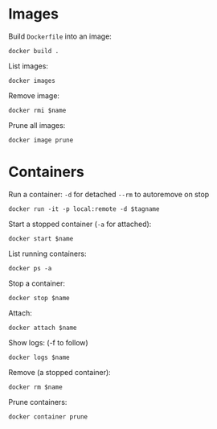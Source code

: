# Images

Build `Dockerfile` into an image:

`docker build .`

List images:

`docker images`

Remove image:

`docker rmi $name`

Prune all images: 

`docker image prune`

# Containers

Run a container:
`-d` for detached
`--rm` to autoremove on stop

`docker run -it -p local:remote -d $tagname` 

Start a stopped container (`-a` for attached):

`docker start $name`

List running containers:

`docker ps -a`

Stop a container:

`docker stop $name`

Attach:

`docker attach $name`

Show logs: (-f to follow)

`docker logs $name`

Remove (a stopped container):

`docker rm $name`

Prune containers:

`docker container prune`